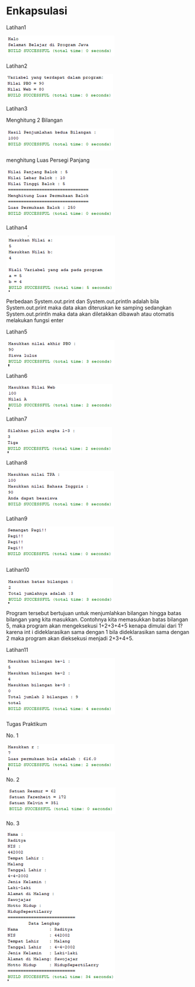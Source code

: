 # Enkapsulasi

Latihan1

![alt text](https://github.com/Raditya44/Jobsheet1/blob/master/1.PNG)

Latihan2

![alt text](https://github.com/Raditya44/Jobsheet1/blob/master/2.PNG)

Latihan3

Menghitung 2 Bilangan

![alt text](https://github.com/Raditya44/Jobsheet1/blob/master/3.1.PNG)

menghitung Luas Persegi Panjang

![alt text](https://github.com/Raditya44/Jobsheet1/blob/master/3.2.PNG)

Latihan4

![alt text](https://github.com/Raditya44/Jobsheet1/blob/master/4.PNG)

Perbedaan System.out.print dan System.out.println adalah bila System.out.print maka data akan diteruskan ke samping sedangkan System.out.println maka data akan diletakkan dibawah atau otomatis melakukan fungsi enter

Latihan5

![alt text](https://github.com/Raditya44/Jobsheet1/blob/master/5.PNG)

Latihan6

![alt text](https://github.com/Raditya44/Jobsheet1/blob/master/6.PNG)

Latihan7

![alt text](https://github.com/Raditya44/Jobsheet1/blob/master/7.PNG)

Latihan8

![alt text](https://github.com/Raditya44/Jobsheet1/blob/master/8.PNG)

Latihan9

![alt text](https://github.com/Raditya44/Jobsheet1/blob/master/9.PNG)

Latihan10

![alt text](https://github.com/Raditya44/Jobsheet1/blob/master/10.PNG)

Program tersebut bertujuan untuk menjumlahkan bilangan hingga batas bilangan yang kita masukkan. Contohnya kita memasukkan batas bilangan 5, maka program akan mengeksekusi 1+2+3+4+5 kenapa dimulai dari 1? karena int i dideklarasikan sama dengan 1 bila dideklarasikan sama dengan 2 maka program akan dieksekusi menjadi 2+3+4+5.

Latihan11

![alt text](https://github.com/Raditya44/Jobsheet1/blob/master/11.PNG)

Tugas Praktikum

No. 1

![alt text](https://github.com/Raditya44/Jobsheet1/blob/master/12.PNG)

No. 2

![alt text](https://github.com/Raditya44/Jobsheet1/blob/master/13.PNG)

No. 3

![alt text](https://github.com/Raditya44/Jobsheet1/blob/master/14.PNG)
